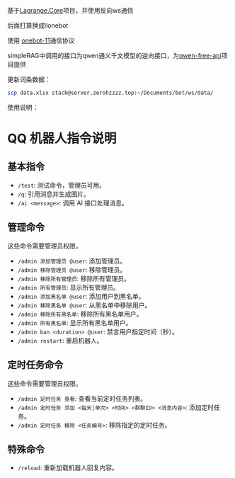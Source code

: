 基于[Lagrange.Core](https://github.com/LagrangeDev/Lagrange.Core)项目，并使用反向ws通信

后面打算换成llonebot

使用 [onebot-11](https://github.com/botuniverse/onebot-11)通信协议

simpleRAG中调用的接口为qwen通义千文模型的逆向接口，为[qwen-free-api](https://github.com/LLM-Red-Team/qwen-free-api)项目提供

更新词条数据：

```bash
scp data.xlsx stack@server.zerohzzzz.top:~/Documents/bot/ws/data/
```

使用说明：

# QQ 机器人指令说明

## 基本指令

- `/test`: 测试命令，管理员可用。
- `/q`: 引用消息并生成图片。
- `/ai <message>`: 调用 AI 接口处理消息。

## 管理命令

这些命令需要管理员权限。

- `/admin 添加管理员 @user`: 添加管理员。
- `/admin 移除管理员 @user`: 移除管理员。
- `/admin 移除所有管理员`: 移除所有管理员。
- `/admin 所有管理员`: 显示所有管理员。
- `/admin 添加黑名单 @user`: 添加用户到黑名单。
- `/admin 移除黑名单 @user`: 从黑名单中移除用户。
- `/admin 移除所有黑名单`: 移除所有黑名单用户。
- `/admin 所有黑名单`: 显示所有黑名单用户。
- `/admin ban <duration> @user`: 禁言用户指定时间（秒）。
- `/admin restart`: 重启机器人。

## 定时任务命令

这些命令需要管理员权限。

- `/admin 定时任务 查看`: 查看当前定时任务列表。
- `/admin 定时任务 添加 <每天|单次> <时间> <群聊ID> <消息内容>`: 添加定时任务。
- `/admin 定时任务 移除 <任务编号>`: 移除指定的定时任务。

## 特殊命令

- `/reload`: 重新加载机器人回复内容。
